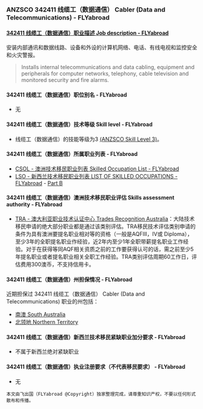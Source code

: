### ANZSCO 342411 线缆工（数据通信） Cabler (Data and Telecommunications) - FLYabroad ###

#### [342411 线缆工（数据通信）职业描述 Job description - FLYabroad](http://www.flyabroadvisa.com/anzsco/3424.html#342411)

安装内部通讯和数据线路、设备和外设的计算机网络、电话、有线电视和监控安全和火灾警报。

> Installs internal telecommunications and data cabling, equipment and peripherals for computer networks, telephony, cable television and monitored security and fire alarms.

#### 342411 线缆工（数据通信）职位别名 - FLYabroad
 
- 无

#### 342411 线缆工（数据通信）技术等级 Skill level - FLYabroad

- 线缆工（数据通信）的技能等级为3 [(ANZSCO Skill Level 3)](http://www.flyabroadvisa.com/anzsco/)。

#### 342411 线缆工（数据通信）所属职业列表 - FLYabroad

- [CSOL - 澳洲技术移民职业列表 Skilled Occupation List - FLYabroad](http://www.flyabroadvisa.com/sol/)
- [LSO - 新西兰技术移民职业列表 LIST OF SKILLED OCCUPATIONS - FLYabroad](http://nz.flyabroadvisa.com/lso/) - [Part B](partb)

#### 342411 线缆工（数据通信）澳洲技术移民职业评估 Skills assessment authority - FLYabroad

- [TRA - 澳大利亚职业技术认证中心 Trades Recognition Australia](http://www.flyabroadvisa.com/ass/tra.html)：大陆技术移民申请的绝大部分职业都是通过该类别评估。TRA移民技术评估类别申请的条件为具有澳洲要提名职业相对等的资格（一般是AQFIII，IV或 Diploma），至少3年的全职提名职业作经验，近2年内至少1年全职带薪提名职业工作经验。对于在获得等同AQF相关资质之前的工作要获得认可的话，需之前至少5年提名职业或者提名职业相关全职工作经验。TRA类别评估周期60工作日，评估费用300澳币，不支持信用卡。

#### 342411 线缆工（数据通信）州担保情况 - FLYabroad

近期担保过 342411 线缆工（数据通信） Cabler (Data and Telecommunications) 职业的州包括：

- [南澳 South Australia](http://www.flyabroadvisa.com/zdb/sa.html)
- [北领地 Northern Territory](http://www.flyabroadvisa.com/zdb/nt.html)

#### 342411 线缆工（数据通信）新西兰技术移民紧缺职业加分要求 - FLYabroad

- 不属于新西兰绝对紧缺职业

#### 342411 线缆工（数据通信）执业注册要求（不代表移民要求） - FLYabroad

- 无

`本文由飞出国（FLYabroad @Copyright）独家整理完成，请尊重知识产权，不要以任何形式散布和传播。`